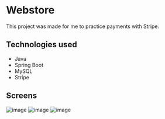# Webstore

This project was made for me to practice payments with Stripe.

## Technologies used

 - Java
 - Spring Boot
 - MySQL
 - Stripe

## Screens

![image](https://user-images.githubusercontent.com/106287877/229208491-ec6cea6e-7232-4c18-a71b-19772cdc599b.png)
![image](https://user-images.githubusercontent.com/106287877/229208568-57f47ff5-490c-487b-b8ba-87ca0b32a91b.png)
![image](https://user-images.githubusercontent.com/106287877/229208705-1261f1df-6c96-4a55-b7cf-e841adc5b090.png)


